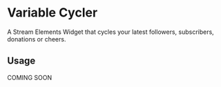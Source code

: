# Variable Cycler
A Stream Elements Widget that cycles your latest followers, subscribers, donations or cheers.

## Usage
COMING SOON
